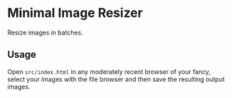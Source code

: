 # Minimal Image Resizer

Resize images in batches.

## Usage

Open `src/index.html` in any moderately recent browser of your fancy, select your images with the file browser and then save the resulting output images.
